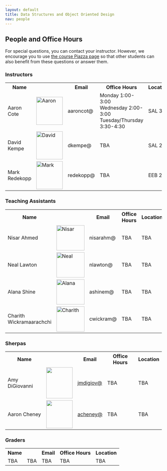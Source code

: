 ```yaml
---
layout: default
title: Data Structures and Object Oriented Design
nav: people
---
```


## People and Office Hours

For special questions, you can contact your instructor. However, we encourage you to use <a href="https://piazza.com/class/icox2afpjba179">the course Piazza page</a> so that other students can also benefit from these questions or answer them.

<h3>Instructors</h3>
<table>
<tbody>
<tr>
<th>Name</th>
<th></th>
<th>Email</th>
<th>Office Hours</th>
<th>Location</th>
</tr>
<tr>
<td>Aaron Cote</td>
<td><img class=" size-full wp-image-279 alignnone" src="http://bits.usc.edu/cs104/wp-content/uploads/sites/12/2014/08/Aaron-300x300.png" alt="Aaron" width="85" height="90" /></td>
<td>aaroncot@</td>
<td>Monday 1:00-3:00<br> Wednesday 2:00-3:00<br> Tuesday/Thursday 3:30-4:30</td>
<td>SAL 340</td>
</tr>
<tr>
<td>David Kempe</td>
<td><img class=" size-full wp-image-279 alignnone" src="http://www-bcf.usc.edu/~dkempe/images/photo.jpg" alt="David" width="85" height="90" /></td>
<td>dkempe@</td>
<td>TBA</td>
<td>SAL 232</td>
</tr>
<tr>
<td>Mark Redekopp</td>
<td><img class=" size-full wp-image-279 alignnone" src="http://bits.usc.edu/wordpress/wp-content/uploads/sites/12/2014/08/ark.jpg" alt="Mark" width="85" height="90" /></td>
<td>redekopp@</td>
<td>TBA</td>
<td>EEB 222</td>
</tr>
</tbody>
</table>
<h3>Teaching Assistants</h3>
<table>
<tbody>
<tr>
<th>Name</th>
<th></th>
<th>Email</th>
<th>Office Hours</th>
<th>Location</th>
</tr>
<tr>
<td>Nisar Ahmed</td>
<td><img class="alignnone wp-image-278 size-full" src="http://bits.usc.edu/wordpress/wp-content/uploads/sites/8/2014/08/nisar.jpg" alt="Nisar" width="90" height="81" /></td>
<td>nisarahm@</td>
<td>TBA</td>
<td>TBA</td>
</tr>
<tr>
<td>Neal Lawton</td>
<td><img class="alignnone wp-image-278 size-full" src="http://bits.usc.edu/cs103/wp-content/uploads/sites/11/2014/08/download.jpg" alt="Neal" width="90" height="81" /></td>
<td>nlawton@</td>
<td>TBA</td>
<td>TBA</td>
</tr>
<tr>
<td>Alana Shine</td>
<td><img class="alignnone wp-image-278 size-full" src="http://bits.usc.edu/cs103/wp-content/uploads/sites/11/2014/08/download.jpg" alt="Alana" width="90" height="81" /></td>
<td>ashinem@</td>
<td>TBA</td>
<td>TBA</td>
</tr>
<tr>
<td>Charith Wickramaarachchi</td>
<td><img class="alignnone wp-image-278 size-full" src="http://bits.usc.edu/cs103/wp-content/uploads/sites/11/2014/08/download.jpg" alt="Charith" width="90" height="81" /></td>
<td>cwickram@</td>
<td>TBA</td>
<td>TBA</td>
</tr>
</tbody>
</table>
<h3>Sherpas</h3>
<table>
<tbody>
<tr>
<th>Name</th>
<th></th>
<th>Email</th>
<th>Office Hours</th>
<th>Location</th>
</tr>
<tr>
<td>Amy DiGiovanni</td>
<td><img class="alignnone wp-image-1694" src="http://bits.usc.edu/cs104_su15/img/digiov.jpg" alt="" width="85" height="100" /></td>
<td><a href="mailto:jmdigiov@usc.edu">jmdigiov@</a></td>
<td>TBA</td>
<td>TBA</td>
</tr>
<tr>
<td>Aaron Cheney</td>
<td><img class="alignnone wp-image-1694" src="http://bits.usc.edu/cs104_su15/img/acheney.jpg" alt="" width="85" height="90" /></td>
<td><a href="mailto:acheney@usc.edu">acheney@</a></td>
<td>TBA</td>
<td>TBA</td>
</tr>
</tbody>
</table>
<h3>Graders</h3>
<table>
<tbody>
<tr>
<th>Name</th>
<th></th>
<th>Email</th>
<th>Office Hours</th>
<th>Location</th>
</tr>
<tr>
<td>TBA</td>
<td>TBA</td>
<td>TBA</td>
<td>TBA</td>
<td>TBA</td>
</tr>
</tbody>
</table>
